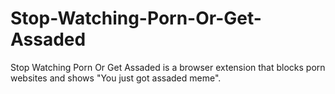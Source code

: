 # Stop-Watching-Porn-Or-Get-Assaded
 Stop Watching Porn Or Get Assaded is a browser extension that blocks porn websites and shows "You just got assaded meme".
